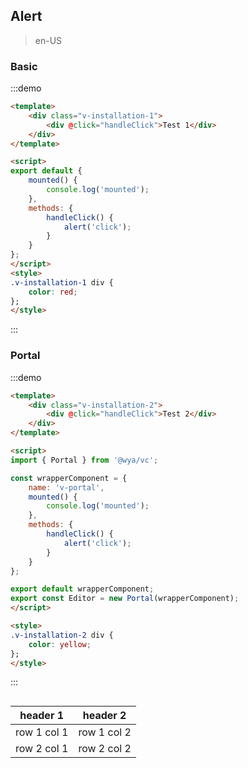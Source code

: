 ## Alert

> en-US

### Basic

:::demo
```html
<template>
	<div class="v-installation-1">
		<div @click="handleClick">Test 1</div>
	</div>
</template>

<script>
export default {
	mounted() {
		console.log('mounted');
	},
	methods: {
		handleClick() {
			alert('click');
		}
	}
};
</script>
<style>
.v-installation-1 div {
	color: red;
};
</style>
```
:::

### Portal

:::demo
```html
<template>
	<div class="v-installation-2">
		<div @click="handleClick">Test 2</div>
	</div>
</template>

<script>
import { Portal } from '@wya/vc';

const wrapperComponent = {
	name: 'v-portal',
	mounted() {
		console.log('mounted');
	},
	methods: {
		handleClick() {
			alert('click');
		}
	}
};

export default wrapperComponent;
export const Editor = new Portal(wrapperComponent); 
</script>

<style>
.v-installation-2 div {
	color: yellow;
};
</style>
```
:::

##

header 1 | header 2
---|---
row 1 col 1 | row 1 col 2
row 2 col 1 | row 2 col 2

